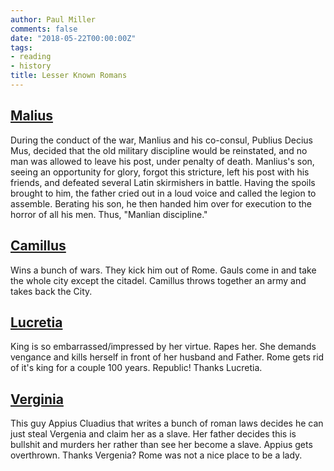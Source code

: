 ```yaml
---
author: Paul Miller
comments: false
date: "2018-05-22T00:00:00Z"
tags:
- reading
- history
title: Lesser Known Romans
---
```


## [Malius](https://en.wikipedia.org/wiki/Titus_Manlius_Torquatus_(consul_347_BC))

During the conduct of the war, Manlius and his co-consul, Publius Decius Mus, decided that the old military discipline would be reinstated, and no man was allowed to leave his post, under penalty of death. Manlius's son, seeing an opportunity for glory, forgot this stricture, left his post with his friends, and defeated several Latin skirmishers in battle. Having the spoils brought to him, the father cried out in a loud voice and called the legion to assemble. Berating his son, he then handed him over for execution to the horror of all his men. Thus, "Manlian discipline."

## [Camillus](https://en.wikipedia.org/wiki/Marcus_Furius_Camillus)
Wins a bunch of wars. They kick him out of Rome. Gauls come in and take the whole city except the citadel. Camillus throws together an army and takes back the City.


## [Lucretia](https://en.wikipedia.org/wiki/Lucretia)
King is so embarrassed/impressed by her virtue. Rapes her. She demands vengance and kills herself in front of her husband and Father.
Rome gets rid of it's king for a couple 100 years. Republic! Thanks Lucretia. 

## [Verginia](https://en.wikipedia.org/wiki/Verginia)
This guy Appius Cluadius that writes a bunch of roman laws decides he can just steal Vergenia and claim her as a slave. Her father decides this is bullshit and murders her rather than see her become a slave. 
Appius gets overthrown. Thanks Vergenia? Rome was not a nice place to be a lady.
